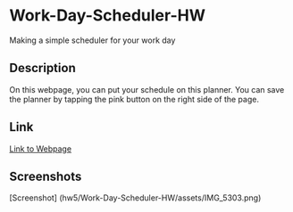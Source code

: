 # Work-Day-Scheduler-HW

Making a simple scheduler for your work day

## Description
On this webpage, you can put your schedule on this planner. You can save the planner by tapping the pink button on the right side of the page.

## Link
[Link to Webpage](https://rubbokate.github.io/Work-Day-Scheduler-HW/)

## Screenshots

[Screenshot] (hw5/Work-Day-Scheduler-HW/assets/IMG_5303.png)

